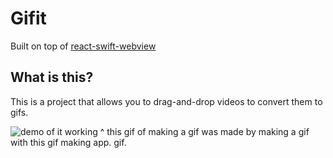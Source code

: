 # Gifit
Built on top of [react-swift-webview](https://github.com/WillsonSmith/react-swift-webview)

## What is this?

This is a project that allows you to drag-and-drop videos to convert them to gifs.

![demo of it working](https://d3vv6lp55qjaqc.cloudfront.net/items/0w0h1x2G0B3G2q420R0n/gifit.gif)
^ this gif of making a gif was made by making a gif with this gif making app. gif.
